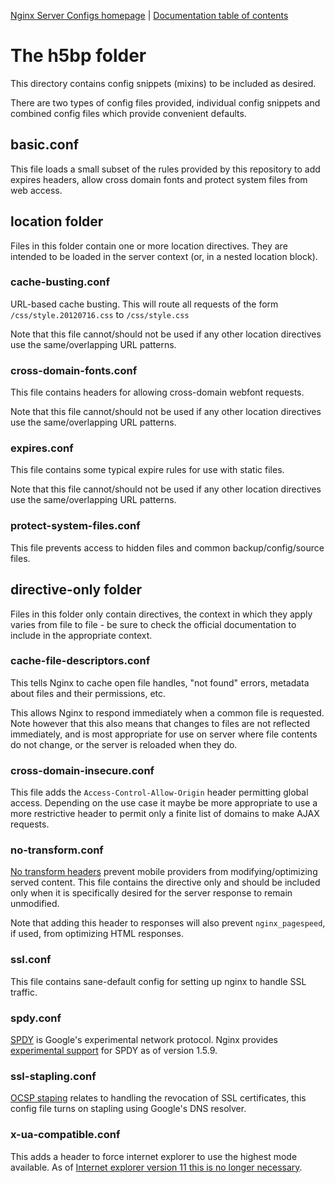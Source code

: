 [Nginx Server Configs homepage](https://github.com/h5bp/server-configs-nginx)
 | [Documentation table of contents](TOC.md)

# The h5bp folder

This directory contains config snippets (mixins) to be included as desired.

There are two types of config files provided, individual config snippets and
combined config files which provide convenient defaults.

## basic.conf

This file loads a small subset of the rules provided by this repository to add
expires headers, allow cross domain fonts and protect system files from web
access.

## location folder

Files in this folder contain one or more location directives. They are intended
to be loaded in the server context (or, in a nested location block).

### cache-busting.conf

URL-based cache busting. This will route all requests of the form
`/css/style.20120716.css` to `/css/style.css`

Note that this file cannot/should not be used if any other location directives
use the same/overlapping URL patterns.

### cross-domain-fonts.conf

This file contains headers for allowing cross-domain webfont requests.

Note that this file cannot/should not be used if any other location directives
use the same/overlapping URL patterns.

### expires.conf

This file contains some typical expire rules for use with static files.

Note that this file cannot/should not be used if any other location directives
use the same/overlapping URL patterns.

### protect-system-files.conf

This file prevents access to hidden files and common backup/config/source files.

## directive-only folder

Files in this folder only contain directives, the context in which they apply
varies from file to file - be sure to check the official documentation to
include in the appropriate context.

### cache-file-descriptors.conf

This tells Nginx to cache open file handles, "not found" errors, metadata about
files and their permissions, etc.

This allows Nginx to respond immediately when a common file is requested. Note
however that this also means that changes to files are not reflected immediately,
and is most appropriate for use on server where file contents do not change,
or the server is reloaded when they do.

### cross-domain-insecure.conf

This file adds the `Access-Control-Allow-Origin` header permitting global access.
Depending on the use case it maybe be more appropriate to use a more restrictive
header to permit only a finite list of domains to make AJAX requests.

### no-transform.conf

[No transform headers](http://www.w3.org/Protocols/rfc2616/rfc2616-sec14.html#sec14.9.5)
 prevent mobile providers from modifying/optimizing served content. This file
contains the directive only and should be included only when it is specifically
desired for the server response to remain unmodified.

Note that adding this header to responses will also prevent `nginx_pagespeed`,
if used, from optimizing HTML responses.

### ssl.conf

This file contains sane-default config for setting up nginx to handle SSL traffic.

### spdy.conf

[SPDY](https://developers.google.com/speed/spdy/) is Google's experimental network
protocol. Nginx provides [experimental support](http://nginx.org/en/docs/http/ngx_http_spdy_module.html) for SPDY as of version 1.5.9.

### ssl-stapling.conf

[OCSP staping](http://en.wikipedia.org/wiki/OCSP_stapling) relates to handling
the revocation of SSL certificates, this config file turns on stapling using
Google's DNS resolver.

### x-ua-compatible.conf

This adds a header to force internet explorer to use the highest mode available.
As of [Internet explorer version 11 this is no longer necessary](http://msdn.microsoft.com/en-us/library/ie/bg182625.aspx#docmode).
